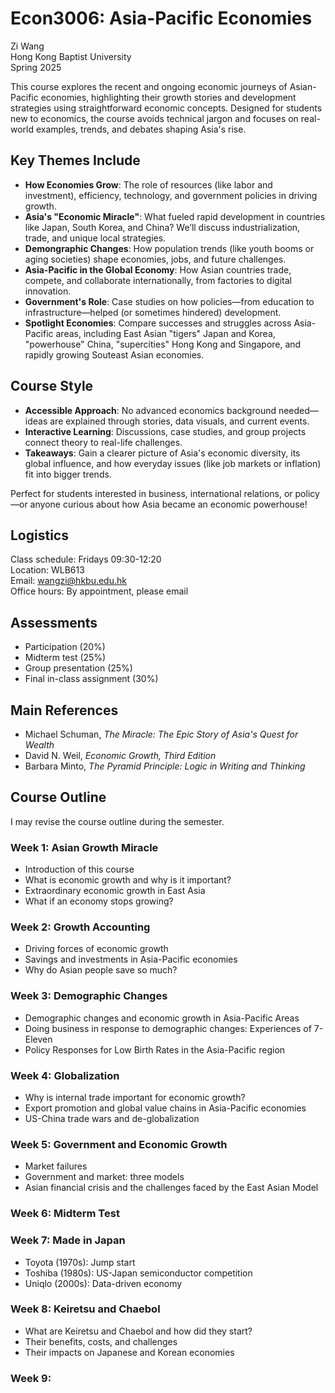 # Econ3006: Asia-Pacific Economies
Zi Wang  
Hong Kong Baptist University  
Spring 2025

This course explores the recent and ongoing economic journeys of Asian-Pacific economies, highlighting their growth stories and development strategies using straightforward economic concepts. Designed for students new to economics, the course avoids technical jargon and focuses on real-world examples, trends, and debates shaping Asia's rise.

## Key Themes Include
- **How Economies Grow**: The role of resources (like labor and investment), efficiency, technology, and government policies in driving growth.
- **Asia's "Economic Miracle"**: What fueled rapid development in countries like Japan, South Korea, and China? We’ll discuss industrialization, trade, and unique local strategies.
- **Demongraphic Changes**: How population trends (like youth booms or aging societies) shape economies, jobs, and future challenges.
- **Asia-Pacific in the Global Economy**: How Asian countries trade, compete, and collaborate internationally, from factories to digital innovation.
- **Government's Role**: Case studies on how policies—from education to infrastructure—helped (or sometimes hindered) development.
- **Spotlight Economies**: Compare successes and struggles across Asia-Pacific areas, including East Asian "tigers" Japan and Korea, "powerhouse" China, "supercities" Hong Kong and Singapore, and rapidly growing Souteast Asian economies.

## Course Style
- **Accessible Approach**: No advanced economics background needed—ideas are explained through stories, data visuals, and current events.
- **Interactive Learning**: Discussions, case studies, and group projects connect theory to real-life challenges.
- **Takeaways**: Gain a clearer picture of Asia's economic diversity, its global influence, and how everyday issues (like job markets or inflation) fit into bigger trends.

Perfect for students interested in business, international relations, or policy—or anyone curious about how Asia became an economic powerhouse!

## Logistics
Class schedule: Fridays 09:30-12:20  
Location: WLB613  
Email: wangzi@hkbu.edu.hk  
Office hours: By appointment, please email


## Assessments
- Participation (20%)
- Midterm test (25%)
- Group presentation (25%)
- Final in-class assignment (30%)

## Main References
- Michael Schuman, *The Miracle: The Epic Story of Asia's Quest for Wealth*
- David N. Weil, *Economic Growth, Third Edition*
- Barbara Minto, *The Pyramid Principle: Logic in Writing and Thinking*

## Course Outline
I may revise the course outline during the semester.  

### Week 1: Asian Growth Miracle
- Introduction of this course
- What is economic growth and why is it important? 
- Extraordinary economic growth in East Asia
- What if an economy stops growing?

### Week 2: Growth Accounting
- Driving forces of economic growth
- Savings and investments in Asia-Pacific economies
- Why do Asian people save so much?

### Week 3: Demographic Changes
- Demographic changes and economic growth in Asia-Pacific Areas
- Doing business in response to demographic changes: Experiences of 7-Eleven
- Policy Responses for Low Birth Rates in the Asia-Pacific region

### Week 4: Globalization
- Why is internal trade important for economic growth?
- Export promotion and global value chains in Asia-Pacific economies
- US-China trade wars and de-globalization

### Week 5: Government and Economic Growth
- Market failures
- Government and market: three models
- Asian financial crisis and the challenges faced by the East Asian Model

### Week 6: Midterm Test

### Week 7: Made in Japan
- Toyota (1970s): Jump start
- Toshiba (1980s): US-Japan semiconductor competition
- Uniqlo (2000s): Data-driven economy

### Week 8: Keiretsu and Chaebol
- What are Keiretsu and Chaebol and how did they start?
- Their benefits, costs, and challenges
- Their impacts on Japanese and Korean economies

### Week 9: 






